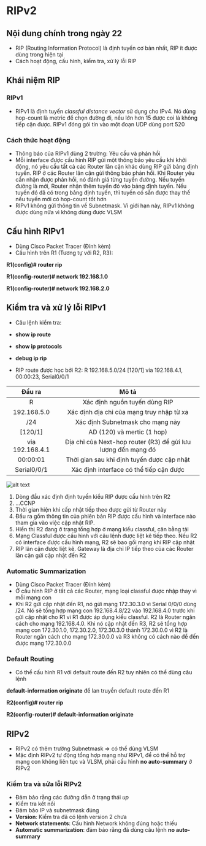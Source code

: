 # RIPv2

## Nội dung chính trong ngày 22

- RIP (Routing Information Protocol) là định tuyến cơ bản nhất, RIP ít được dùng trong hiện tại
- Cách hoạt động, cấu hình, kiểm tra, xử lý lỗi RIP

## Khái niệm RIP
### RIPv1
- RIPv1 là định tuyến *classful distance vector* sử dụng cho IPv4. Nó dùng hop-count là metric để chọn đường đi, nếu lớn hơn 15 được coi là không tiếp cận được. RIPv1 đóng gói tin vào một đoạn UDP dùng port 520
### Cách thức hoạt động
- Thông báo của RIPv1 dùng 2 trường: Yêu cầu và phản hồi
- Mỗi interface được cấu hình RIP gửi một thông báo yêu cầu khi khởi động, nó yêu cầu tất cả các Router lân cận khác dùng RIP gửi bảng định tuyến. RIP ở các Router lân cận gửi thông báo phản hồi. Khi Router yêu cần nhận được phản hồi, nó đánh giá từng tuyến đường. Nếu tuyến đường là mới, Router nhận thêm tuyến đó vào bảng định tuyến. Nếu tuyến đó đã có trong bảng định tuyến, thì tuyến có sẵn được thay thế nếu tuyến mới có hop-count tốt hơn
- RIPv1 không gửi thông tin về Subnetmask. Vì giới hạn này, RIPv1 không được dùng nữa vì không dùng được VLSM

## Cấu hình RIPv1
- Dùng Cisco Packet Tracer (Đính kèm)
- Cấu hình trên R1 (Tương tự với R2, R3):

 **R1(config)# router rip**
 
 **R1(config-router)# network 192.168.1.0**
 
 **R1(config-router)# network 192.168.2.0**

## Kiểm tra và xử lý lỗi RIPv1
- Câu lệnh kiểm tra:
 - **show ip route**
 - **show ip protocols**
 - **debug ip rip**

- RIP route được học bởi R2:
R 192.168.5.0/24 [120/1] via 192.168.4.1, 00:00:23, Serial0/0/1

| Đầu ra           | Mô tả      |
|:-------------:|:-------------:|
| R     |Xác định nguồn tuyến dùng RIP|  
| 192.168.5.0  |  Xác định địa chỉ của mạng truy nhập từ xa  |
| /24   |Xác định Subnetmask cho mạng này|          
| [120/1]    | AD (120) và mertic (1 hop)     |
| via 192.168.4.1      | Địa chỉ của Next-hop router (R3) để gửi lưu lượng đến mạng đó      |
| 00:00:01      |  Thời gian sau khi định tuyến được cập nhật|
| Serial0/0/1    |       Xác định interface có thể tiếp cận được        |

![alt text](https://i.imgur.com/ElHaSFy.png)
1. Dòng đầu xác định định tuyến kiểu RIP được cấu hình trên R2
2. ...CCNP
3. Thời gian hiện khi cấp nhật tiếp theo được gửi từ Router này 
4. Đầu ra gồm thông tin của phiên bản RIP được cấu hình và interface nào tham gia vào việc cập nhật RIP. 
5. Hiển thị R2 đang ở trạng tổng hợp ở mạng kiểu classful, cân bằng tải
6. Mạng Classful được cấu hình với câu lệnh được liệt kê tiếp theo. Nếu R2 có interface được cấu hình mạng, R2 sẽ bao gồi mạng khi RIP cập nhật
7. RIP lân cận được liệt kê. Gateway là địa chỉ IP tiếp theo của các Router lân cận gửi cập nhật đến R2

### Automatic Summarization
- Dùng Cisco Packet Tracer (Đính kèm)
- Ở cấu hình RIP ở tất cả các Router, mạng loại classful được nhập thay vì mỗi mạng con
- Khi R2 gửi cập nhật đến R1, nó gửi mạng 172.30.3.0 vì Serial 0/0/0 dùng /24. Nó sẽ tổng hợp mạng con 192.168.4.8/22 vào 192.168.4.0 trước khi gửi cập nhật cho R1 vì R1 được áp dụng kiểu classful. R2 là Router ngăn cách cho mạng 192.168.4.0. Khi nó cập nhật đến R3, R2 sẽ tổng hợp mạng con 172.30.1.0, 172.30.2.0, 172.30.3.0 thành 172.30.0.0 vì R2 là Router ngăn cách cho mạng 172.30.0.0 và R3 không có cách nào để đến được mạng 172.30.0.0
### Default Routing
- Có thể cấu hình R1 với default route đến R2 tuy nhiên có thể dùng câu lệnh

 **default-information originate** để lan truyền default route đến R1

 **R2(config)# router rip**

 **R2(config-router)# default-information originate** 

## RIPv2
- RIPv2 có thêm trường Subnetmask => có thể dùng VLSM
- Mặc định RIPv2 tự động tổng hợp mạng như RIPv1, để có thể hỗ trợ mạng con không liên tục và VLSM, phải cấu hình **no auto-summary** ở RIPv2

### Kiểm tra và sửa lỗi RIPv2
- Đảm bảo rằng các đường dẫn ở trạng thái *up*
- Kiểm tra kết nối
- Đảm bảo IP và subnetmask đúng
- **Version**: Kiểm tra đã có lệnh version 2 chưa
- **Network statements**: Cấu hình Network không đúng hoặc thiếu
- **Automatic summarization**: đảm bảo rằng đã dùng câu lệnh **no auto-summary**
